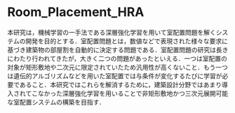 # Room_Placement_HRA
本研究は，機械学習の一手法である深層強化学習を用いて室配置問題を解くシステムの開発を目的とする．室配置問題とは，数値などで表現された様々な要求に基づき建築物の部屋割を自動的に決定する問題である．室配置問題の研究は長きにわたり行われてきたが，大きく二つの問題があったといえる．一つは室配置の対象が矩形敷地や二次元に限定されていたため汎用性が高くないこと．もう一つは遺伝的アルゴリズムなどを用いた室配置では与条件が変化するたびに学習が必要であること．本研究ではこれらを解消するために，建築設計分野ではあまり導入されてこなかった深層強化学習を用いることで非矩形敷地かつ三次元展開可能な室配置システムの構築を目指す．
